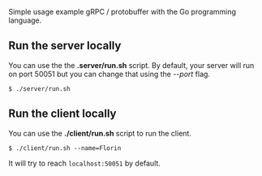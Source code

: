 Simple usage example gRPC / protobuffer with the Go programming language.

## Run the server locally
You can use the the **.server/run.sh** script.
By default, your server will run on port 50051 but you can change that
using the *--port* flag.
```
$ ./server/run.sh
```

## Run the client locally
You can use the **./client/run.sh** script to run the client.

```
$ ./client/run.sh --name=Florin
```

It will try to reach `localhost:50051` by default.

